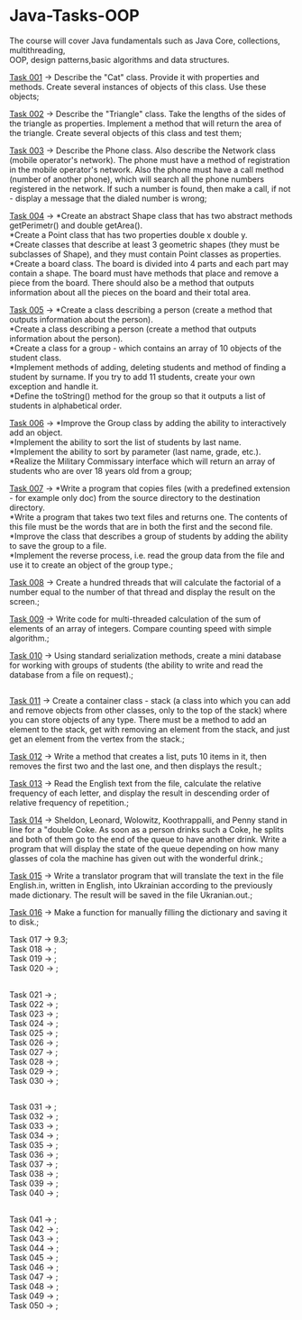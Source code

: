 # Java-Tasks-OOP
The course will cover Java fundamentals such as Java Core, collections, multithreading,<br>
OOP, design patterns,basic algorithms and data structures.<br>

<a href="https://github.com/LeeTovetz/Java-Tasks-OOP/tree/main/src/com/task001" >Task 001</a> -> Describe the "Cat" class. Provide it with properties and methods. Create several instances of objects of this class. Use these objects;<br>

<a href="https://github.com/LeeTovetz/Java-Tasks-OOP/tree/main/src/com/task002" >Task 002</a> -> Describe the "Triangle" class. Take the lengths of the sides of the triangle as properties. Implement a method that will return the area of the triangle. Create several objects of this class and test them;<br>

<a href="https://github.com/LeeTovetz/Java-Tasks-OOP/tree/main/src/com/task003" >Task 003</a> -> Describe the Phone class. Also describe the Network class (mobile operator's network). The phone must have a method of registration in the mobile operator's network. Also the phone must have a call method (number of another phone), which will search all the phone numbers registered in the network. If such a number is found, then make a call, if not - display a message that the dialed number is wrong;<br>

<a href="https://github.com/LeeTovetz/Java-Tasks-OOP/tree/main/src/com/task004" >Task 004</a> -> *Create an abstract Shape class that has two abstract methods getPerimetr() and double getArea().<br>
*Create a Point class that has two properties double x double y.<br>
*Create classes that describe at least 3 geometric shapes (they must be subclasses of Shape), and they must contain Point classes as properties.<br>
*Create a board class. The board is divided into 4 parts and each part may contain a shape. The board must have methods that place and remove a piece from the board. There should also be a method that outputs information about all the pieces on the board and their total area.<br>

<a href="https://github.com/LeeTovetz/Java-Tasks-OOP/tree/main/src/com/task005" >Task 005</a> -> *Create a class describing a person (create a method that outputs information about the person).<br>
*Create a class describing a person (create a method that outputs information about the person).<br>
*Create a class for a group - which contains an array of 10 objects of the student class.<br> 
*Implement methods of adding, deleting students and method of finding a student by surname. If you try to add 11 students, create your own exception and handle it.<br> 
*Define the toString() method for the group so that it outputs a list of students in alphabetical order.<br>

<a href="https://github.com/LeeTovetz/Java-Tasks-OOP/tree/main/src/com/task006" >Task 006</a> -> *Improve the Group class by adding the ability to interactively add an object.<br>
*Implement the ability to sort the list of students by last name.<br>
*Implement the ability to sort by parameter (last name, grade, etc.).<br>
*Realize the Military Commissary interface which will return an array of students who are over 18 years old from a group;<br>

<a href="https://github.com/LeeTovetz/Java-Tasks-OOP/tree/main/src/com/task007" >Task 007</a> ->  *Write a program that copies files (with a predefined extension - for example only doc) from the source directory to the destination directory.<br>
*Write a program that takes two text files and returns one. The contents of this file must be the words that are in both the first and the second file.<br>
*Improve the class that describes a group of students by adding the ability to save the group to a file.<br>
*Implement the reverse process, i.e. read the group data from the file and use it to create an object of the group type.;<br>

<a href="https://github.com/LeeTovetz/Java-Tasks-OOP/tree/main/src/com/task008" >Task 008</a> -> Create a hundred threads that will calculate the factorial of a number equal to the number of that thread and display the result on the screen.;<br>

<a href="https://github.com/LeeTovetz/Java-Tasks-OOP/tree/main/src/com/task009" >Task 009</a> -> Write code for multi-threaded calculation of the sum of elements of an array of integers. Compare counting speed with simple algorithm.;<br>

<a href="https://github.com/LeeTovetz/Java-Tasks-OOP/tree/main/src/com/task010" >Task 010</a> -> Using standard serialization methods, create a mini database for working with groups of students (the ability to write and read the database from a file on request).;<br>

## 
<a href="https://github.com/LeeTovetz/Java-Tasks-OOP/tree/main/src/com/task011" >Task 011</a> -> Create a container class - stack (a class into which you can add and remove objects from other classes, only to the top of the stack) where you can store objects of any type. There must be a method to add an element to the stack, get with removing an element from the stack, and just get an element from the vertex from the stack.;<br>

<a href="https://github.com/LeeTovetz/Java-Tasks-OOP/tree/main/src/com/task012" >Task 012</a> -> Write a method that creates a list, puts 10 items in it, then removes the first two and the last one, and then displays the result.;<br>

<a href="https://github.com/LeeTovetz/Java-Tasks-OOP/tree/main/src/com/task013" >Task 013</a> -> Read the English text from the file, calculate the relative frequency of each letter, and display the result in descending order of relative frequency of repetition.;<br>

<a href="https://github.com/LeeTovetz/Java-Tasks-OOP/tree/main/src/com/task014" >Task 014</a> -> Sheldon, Leonard, Wolowitz, Koothrappalli, and Penny stand in line for a "double Coke. As soon as a person drinks such a Coke, he splits and both of them go to the end of the queue to have another drink. Write a program that will display the state of the queue depending on how many glasses of cola the machine has given out with the wonderful drink.;<br>

<a href="https://github.com/LeeTovetz/Java-Tasks-OOP/tree/main/src/com/task015" >Task 015</a> -> Write a translator program that will translate the text in the file English.in, written in English, into Ukrainian according to the previously made dictionary. The result will be saved in the file Ukranian.out.;<br>

<a href="https://github.com/LeeTovetz/Java-Tasks-OOP/tree/main/src/com/task016" >Task 016</a> -> Make a function for manually filling the dictionary and saving it to disk.;<br>

Task 017 -> 9.3;<br>
Task 018 -> ;<br>
Task 019 -> ;<br>
Task 020 -> ;<br>
## 
Task 021 -> ;<br>
Task 022 -> ;<br>
Task 023 -> ;<br>
Task 024 -> ;<br>
Task 025 -> ;<br>
Task 026 -> ;<br>
Task 027 -> ;<br>
Task 028 -> ;<br>
Task 029 -> ;<br>
Task 030 -> ;<br>
## 
Task 031 -> ;<br>
Task 032 -> ;<br>
Task 033 -> ;<br>
Task 034 -> ;<br>
Task 035 -> ;<br>
Task 036 -> ;<br>
Task 037 -> ;<br>
Task 038 -> ;<br>
Task 039 -> ;<br>
Task 040 -> ;<br>
## 
Task 041 -> ;<br>
Task 042 -> ;<br>
Task 043 -> ;<br>
Task 044 -> ;<br>
Task 045 -> ;<br>
Task 046 -> ;<br>
Task 047 -> ;<br>
Task 048 -> ;<br>
Task 049 -> ;<br>
Task 050 -> ;<br>
##



